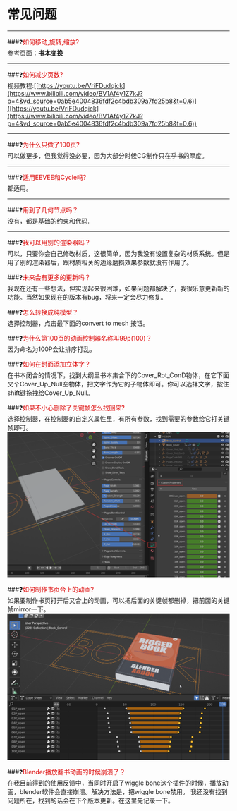 # 常见问题
---
###❓<font color="#dd0000">如何移动,旋转,缩放?</font><br />
参考页面：**[书本变换](transform.md)**

---
###❓<font color="#dd0000">如何减少页数?</font><br />
视频教程:[[https://youtu.be/VriFDudqick](https://www.bilibili.com/video/BV1Af4y1Z7kJ?p=4&vd_source=0ab5e4004836fdf2c4bdb309a7fd25b8&t=0.6)]([https://youtu.be/VriFDudqick](https://www.bilibili.com/video/BV1Af4y1Z7kJ?p=4&vd_source=0ab5e4004836fdf2c4bdb309a7fd25b8&t=0.6))

---
###❓<font color="#dd0000">为什么只做了100页?</font><br />
可以做更多，但我觉得没必要，因为大部分时候CG制作只在乎书的厚度。

---

###❓<font color="#dd0000">适用EEVEE和Cycle吗?</font><br />
都适用。

---
###❓<font color="#dd0000">用到了几何节点吗？</font><br />
没有，都是基础的约束和代码.

---
###❓<font color="#dd0000">我可以用别的渲染器吗？</font><br />
可以，只要你会自己修改材质，这很简单，因为我没有设置复杂的材质系统。但是用了别的渲染器后，跟材质相关的边缘磨损效果参数就没有作用了。
	
###❓<font color="#dd0000">未来会有更多的更新吗？</font><br />
我现在还有一些想法，但实现起来很困难，如果问题都解决了，我很乐意更新新的功能。当然如果现在的版本有bug，将来一定会尽力修复。
	
###❓<font color="#dd0000">怎么转换成纯模型？</font><br />
选择控制器，点击最下面的convert to mesh 按钮。

###❓<font color="#dd0000">为什么第100页的动画控制器名称叫99p(100)？</font><br />
因为命名为100P会让排序打乱。

###❓<font color="#dd0000">如何在封面添加立体字？</font><br />
在书本闭合的情况下，找到大纲里书本集合下的Cover_Rot_ConD物体，在它下面又个Cover_Up_Null空物体，把文字作为它的子物体即可。你可以选择文字，按住shift键拖拽给Cover_Up_Null。

###❓<font color="#dd0000">如果不小心删除了关键帧怎么找回来?</font><br />
选择控制器，在控制器的自定义属性里，有所有参数，找到需要的参数给它打关键帧即可。
![](image/custompanel.png "")


###❓<font color="#dd0000">如何制作书页合上的动画?</font><br />
如果要制作书页打开后又合上的动画，可以把后面的关键帧都删掉，把前面的关键帧mirror一下。
![](image/close.png "")

###❓<font color="#dd0000">Blender播放翻书动画的时候崩溃了？</font><br />
在我目前得到的使用反馈中，当同时开启了wiggle bone这个插件的时候，播放动画，blender软件会直接崩溃。解决方法是，把wiggle bone禁用。
我还没有找到问题所在，找到的话会在下个版本更新。在这里先记录一下。

















